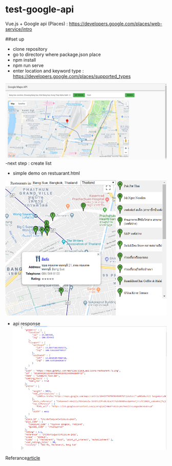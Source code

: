 # test-google-api
Vue.js + Google api (Places) : https://developers.google.com/places/web-service/intro

##set up
 - clone repository
 - go to directory where package.json place
 - npm install
 - npm run serve
 - enter location and keyword type : https://developers.google.com/places/supported_types
 
 ![](https://github.com/fairkmitl/test-google-api/blob/master/Screenshot/Screenshot%20(28).png)
-next step : create list


- simple demo on restuarant.html

![](https://github.com/fairkmitl/test-google-api/blob/master/Screenshot/Screenshot%20(27).png)


- api response
![](https://github.com/fairkmitl/test-google-api/blob/master/Screenshot/Capture.PNG)


Referance[article](https://medium.com/js-dojo/how-to-map-cities-with-vue-geojson-and-google-box-set-7d9afd486070)
